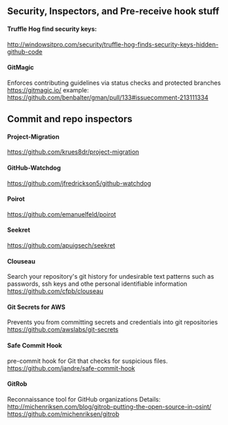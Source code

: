 ## Security, Inspectors, and Pre-receive hook stuff

#### Truffle Hog find security keys:
http://windowsitpro.com/security/truffle-hog-finds-security-keys-hidden-github-code

#### GitMagic
Enforces contributing guidelines via status checks and protected branches
https://gitmagic.io/
example: https://github.com/benbalter/gman/pull/133#issuecomment-213111334

## Commit and repo inspectors

#### Project-Migration

https://github.com/krues8dr/project-migration

#### GitHub-Watchdog
https://github.com/jfredrickson5/github-watchdog

#### Poirot
https://github.com/emanuelfeld/poirot
#### Seekret
https://github.com/apuigsech/seekret

#### Clouseau
Search your repository's git history for undesirable text patterns such as passwords, ssh keys and othe personal identifiable information
https://github.com/cfpb/clouseau


#### Git Secrets for AWS
Prevents you from committing secrets and credentials into git repositories
https://github.com/awslabs/git-secrets

#### Safe Commit Hook
pre-commit hook for Git that checks for suspicious files.
https://github.com/jandre/safe-commit-hook

#### GitRob
Reconnaissance tool for GitHub organizations
Details: http://michenriksen.com/blog/gitrob-putting-the-open-source-in-osint/
https://github.com/michenriksen/gitrob
